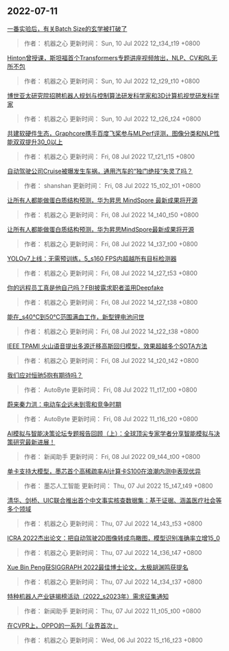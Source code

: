
## 2022-07-11

 [一番实验后，有关Batch Size的玄学被打破了](https://www.jiqizhixin.com/articles/2022-07-10-3)

> 作者： 机器之心  更新时间： Sun, 10 Jul 2022 12_t34_t19 +0800

 [Hinton曾授课，斯坦福首个Transformers专题讲座视频放出，NLP、CV和RL无所不包](https://www.jiqizhixin.com/articles/2022-07-10-2)

> 作者： 机器之心  更新时间： Sun, 10 Jul 2022 12_t29_t10 +0800

 [博世亚太研究院招聘机器人规划与控制算法研发科学家和3D计算机视觉研发科学家](https://www.jiqizhixin.com/articles/2022-07-10)

> 作者： 机器之心  更新时间： Sun, 10 Jul 2022 12_t26_t24 +0800

 [共建软硬件生态，Graphcore携手百度飞桨参与MLPerf评测，图像分类和NLP性能双双提升30_0以上](https://www.jiqizhixin.com/articles/2022-07-08-14)

> 作者： 机器之心  更新时间： Fri, 08 Jul 2022 17_t21_t15 +0800

 [自动驾驶公司Cruise被曝发生车祸，通用汽车的“独门绝技”失灵了吗？](https://www.jiqizhixin.com/articles/2022-07-08-11)

> 作者： shanshan  更新时间： Fri, 08 Jul 2022 15_t02_t01 +0800

 [让所有人都能做蛋白质结构预测，华为昇思 MindSpore 最新成果将开源](https://www.jiqizhixin.com/articles/2022-07-08-10)

> 作者： 机器之心  更新时间： Fri, 08 Jul 2022 14_t40_t50 +0800

 [让所有人都能做蛋白质结构预测，华为昇思MindSpore最新成果将开源](https://www.jiqizhixin.com/articles/2022-07-08-9)

> 作者： 机器之心  更新时间： Fri, 08 Jul 2022 14_t37_t00 +0800

 [YOLOv7上线：无需预训练，5_s160 FPS内超越所有目标检测器](https://www.jiqizhixin.com/articles/2022-07-08-3)

> 作者： 机器之心  更新时间： Fri, 08 Jul 2022 14_t27_t53 +0800

 [你的远程员工真是他自己吗？FBI披露求职者滥用Deepfake](https://www.jiqizhixin.com/articles/2022-07-08-8)

> 作者： 机器之心  更新时间： Fri, 08 Jul 2022 14_t27_t38 +0800

 [能在_s40℃到50℃范围满血工作，新型锂电池问世](https://www.jiqizhixin.com/articles/2022-07-08-7)

> 作者： 机器之心  更新时间： Fri, 08 Jul 2022 14_t22_t38 +0800

 [IEEE TPAMI   火山语音提出多源迁移高斯回归模型，效果超越多个SOTA方法](https://www.jiqizhixin.com/articles/2022-07-08-6)

> 作者： 机器之心  更新时间： Fri, 08 Jul 2022 14_t20_t42 +0800

 [我们应对恒驰5抱有期待吗？](https://www.jiqizhixin.com/articles/2022-07-08-5)

> 作者： AutoByte  更新时间： Fri, 08 Jul 2022 11_t17_t00 +0800

 [蔚来秦力洪：电动车企远未到零和竞争时期](https://www.jiqizhixin.com/articles/2022-07-08-4)

> 作者： AutoByte  更新时间： Fri, 08 Jul 2022 11_t16_t20 +0800

 [AI模拟与智能决策论坛专题报告回顾（上）：全球顶尖专家学者分享智能模拟与决策研究最新进展！](https://www.jiqizhixin.com/articles/2022-07-08)

> 作者： 新闻助手  更新时间： Fri, 08 Jul 2022 09_t44_t00 +0800

 [单卡支持大模型，墨芯首个高稀疏率AI计算卡S100在浪潮内测中表现优异](https://www.jiqizhixin.com/articles/2022-07-07-7)

> 作者： 墨芯人工智能  更新时间： Thu, 07 Jul 2022 15_t47_t49 +0800

 [清华、剑桥、UIC联合推出首个中文事实核查数据集：基于证据、涵盖医疗社会等多个领域](https://www.jiqizhixin.com/articles/2022-07-07-5)

> 作者： 机器之心  更新时间： Thu, 07 Jul 2022 14_t43_t53 +0800

 [ICRA 2022杰出论文：把自动驾驶2D图像转成鸟瞰图，模型识别准确率立增15_0](https://www.jiqizhixin.com/articles/2022-07-07-4)

> 作者： 机器之心  更新时间： Thu, 07 Jul 2022 14_t36_t47 +0800

 [Xue Bin Peng获SIGGRAPH 2022最佳博士论文，太极胡渊鸣获提名](https://www.jiqizhixin.com/articles/2022-07-07-3)

> 作者： 机器之心  更新时间： Thu, 07 Jul 2022 14_t34_t37 +0800

 [特种机器人产业链揭榜活动（2022_s2023年）需求征集通知](https://www.jiqizhixin.com/articles/2022-07-07-2)

> 作者： 新闻助手  更新时间： Thu, 07 Jul 2022 11_t05_t00 +0800

 [在CVPR上，OPPO的一系列「业界首次」](https://www.jiqizhixin.com/articles/2022-07-06-11)

> 作者： 机器之心  更新时间： Wed, 06 Jul 2022 15_t16_t23 +0800
